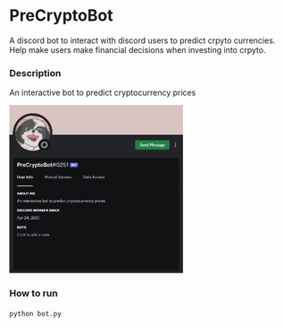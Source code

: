 # PreCryptoBot
A discord bot to interact with discord users to predict crpyto currencies. Help make users make financial decisions when investing into crpyto.

### Description
An interactive bot to predict cryptocurrency prices


<img src="resources/git_image.JPG" height="300">

### How to run
`python bot.py`
